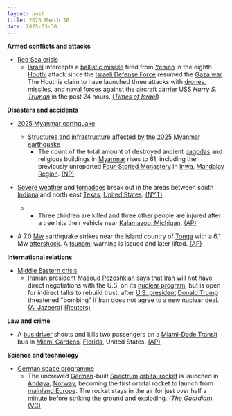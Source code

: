```yaml
---
layout: post
title: 2025 March 30
date: 2025-03-30
---
```



**Armed conflicts and attacks**

* [Red Sea crisis](https://en.wikipedia.org/wiki/Red_Sea_crisis "Red Sea crisis")
  + [Israel](https://en.wikipedia.org/wiki/Israel "Israel") intercepts a [ballistic missile](https://en.wikipedia.org/wiki/Ballistic_missile "Ballistic missile") fired from [Yemen](https://en.wikipedia.org/wiki/Houthi_controlled_territory_of_Yemen "Houthi controlled territory of Yemen") in the eighth [Houthi](https://en.wikipedia.org/wiki/Houthi "Houthi") attack since the [Israeli Defense Force](https://en.wikipedia.org/wiki/Israeli_Defense_Force "Israeli Defense Force") resumed the [Gaza war](https://en.wikipedia.org/wiki/Gaza_war "Gaza war"). The Houthis claim to have launched three attacks with [drones](https://en.wikipedia.org/wiki/Drone_warfare "Drone warfare"), [missiles](https://en.wikipedia.org/wiki/Missile "Missile"), and [naval forces](https://en.wikipedia.org/wiki/Yemeni_Navy "Yemeni Navy") against the [aircraft carrier](https://en.wikipedia.org/wiki/Aircraft_carrier "Aircraft carrier") [USS *Harry S. Truman*](https://en.wikipedia.org/wiki/USS_Harry_S._Truman "USS Harry S. Truman") in the past 24 hours. [(*Times of Israel*)](https://www.timesofisrael.com/houthi-missile-triggers-sirens-in-central-israel-is-downed-en-route/)

**Disasters and accidents**

* [2025 Myanmar earthquake](https://en.wikipedia.org/wiki/2025_Myanmar_earthquake "2025 Myanmar earthquake")
  + [Structures and infrastructure affected by the 2025 Myanmar earthquake](https://en.wikipedia.org/wiki/List_of_populated_places_affected_by_the_2025_Myanmar_earthquake#Structures_and_infrastructure "List of populated places affected by the 2025 Myanmar earthquake")
    - The count of the total amount of destroyed ancient [pagodas](https://en.wikipedia.org/wiki/Pagoda "Pagoda") and religious buildings in [Myanmar](https://en.wikipedia.org/wiki/Myanmar "Myanmar") rises to 61, including the previously unreported [Four-Storied Monastery](https://en.wikipedia.org/wiki/Four-Storied_Monastery "Four-Storied Monastery") in [Inwa](https://en.wikipedia.org/wiki/Inwa "Inwa"), [Mandalay Region](https://en.wikipedia.org/wiki/Mandalay_Region "Mandalay Region"). [(NP)](https://npnewsmm.com/news/67e8f0ca7bc0d4471b7630bd)
* [Severe weather](https://en.wikipedia.org/wiki/Severe_weather "Severe weather") and [tornadoes](https://en.wikipedia.org/wiki/Tornadoes "Tornadoes") break out in the areas between south [Indiana](https://en.wikipedia.org/wiki/Indiana "Indiana") and north east [Texas](https://en.wikipedia.org/wiki/Texas "Texas"), [United States](https://en.wikipedia.org/wiki/United_States "United States"). [(NYT)](https://www.nytimes.com/2025/03/30/weather/tornado-storms-missouri-illinois.html)
  + - Three children are killed and three other people are injured after a tree hits their vehicle near [Kalamazoo, Michigan](https://en.wikipedia.org/wiki/Kalamazoo%2C_Michigan "Kalamazoo, Michigan"). [(AP)](https://apnews.com/article/severe-weather-great-lakes-michigan-tennessee-southeast-7b35717298545424f50c9ca829ea0718)

* A 7.0 [Mw](https://en.wikipedia.org/wiki/Richter_scale "Richter scale") earthquake strikes near the island country of [Tonga](https://en.wikipedia.org/wiki/Tonga "Tonga") with a 6.1 Mw [aftershock](https://en.wikipedia.org/wiki/Aftershock "Aftershock"). A [tsunami](https://en.wikipedia.org/wiki/Tsunami "Tsunami") warning is issued and later lifted. [(AP)](https://apnews.com/article/tonga-earthquake-tsunami-warning-pacific-island-0bcaab5e5e83156846a65ed46556391e)

**International relations**

* [Middle Eastern crisis](https://en.wikipedia.org/wiki/Middle_Eastern_crisis_%282023%E2%80%93present%29 "Middle Eastern crisis (2023–present)")
  + [Iranian president](https://en.wikipedia.org/wiki/President_of_Iran "President of Iran") [Masoud Pezeshkian](https://en.wikipedia.org/wiki/Masoud_Pezeshkian "Masoud Pezeshkian") says that [Iran](https://en.wikipedia.org/wiki/Iran "Iran") will not have direct negotiations with the U.S. on its [nuclear program](https://en.wikipedia.org/wiki/Nuclear_program_of_Iran "Nuclear program of Iran"), but is open for indirect talks to rebuild trust, after [U.S. president](https://en.wikipedia.org/wiki/U.S._president "U.S. president") [Donald Trump](https://en.wikipedia.org/wiki/Donald_Trump "Donald Trump") threatened "bombing" if Iran does not agree to a new nuclear deal. [(Al Jazeera)](https://www.aljazeera.com/news/2025/3/30/iran-rejects-direct-nuclear-talks-with-trump-open-to-indirect-negotiations) [(Reuters)](https://www.reuters.com/world/trump-says-there-will-be-bombing-if-iran-does-not-make-nuclear-deal-2025-03-30/)

**Law and crime**

* A [bus driver](https://en.wikipedia.org/wiki/Bus_driver "Bus driver") shoots and kills two passengers on a [Miami-Dade Transit](https://en.wikipedia.org/wiki/Miami-Dade_Transit "Miami-Dade Transit") bus in [Miami Gardens](https://en.wikipedia.org/wiki/Miami_Gardens%2C_Florida "Miami Gardens, Florida"), [Florida](https://en.wikipedia.org/wiki/Florida "Florida"), United States. [(AP)](https://apnews.com/article/miami-gardens-florida-bus-driver-shooting-two-dead-109be47d17e0fac06eea3fed4ea38472)

**Science and technology**

* [German space programme](https://en.wikipedia.org/wiki/German_space_programme "German space programme")
  + The uncrewed [German](https://en.wikipedia.org/wiki/Germany "Germany")-built [Spectrum](https://en.wikipedia.org/wiki/Isar_Aerospace_Spectrum "Isar Aerospace Spectrum") [orbital rocket](https://en.wikipedia.org/wiki/Launch_vehicle "Launch vehicle") is launched in [Andøya](https://en.wikipedia.org/wiki/And%C3%B8ya "Andøya"), [Norway](https://en.wikipedia.org/wiki/Norway "Norway"), becoming the first orbital rocket to launch from [mainland Europe](https://en.wikipedia.org/wiki/Continental_Europe "Continental Europe"). The rocket stays in the air for just over half a minute before striking the ground and exploding. [(*The Guardian*)](https://www.theguardian.com/science/2025/mar/30/first-orbital-rocket-launched-europe-crashes-launch-spectrum) [(VG)](https://www.vg.no/nyheter/i/eM4vnO/andoeya-kan-bli-vitne-til-historisk-rakettoppskyting-soendag)
